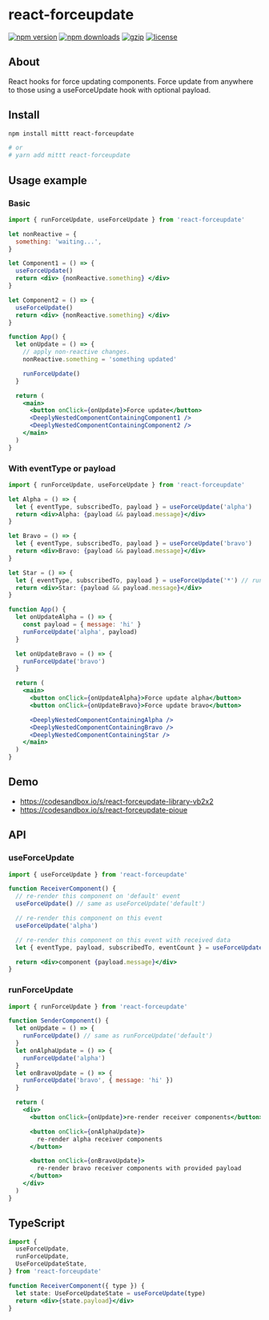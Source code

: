 # react-forceupdate

[![npm version](https://img.shields.io/npm/v/react-forceupdate.svg?style=flat-square)](https://www.npmjs.com/package/react-forceupdate)
[![npm downloads](https://img.shields.io/npm/dm/react-forceupdate.svg?style=flat-square)](https://www.npmjs.com/package/react-forceupdate)
[![gzip](https://img.shields.io/bundlephobia/minzip/react-forceupdate.svg)](https://bundlephobia.com/result?p=react-forceupdate)
[![license](https://img.shields.io/github/license/kunukn/react-forceupdate)](https://github.com/kunukn/react-forceupdate/blob/master/LICENSE)

## About

React hooks for force updating components.
Force update from anywhere to those using a useForceUpdate hook with optional payload.

## Install

```bash
npm install mittt react-forceupdate

# or
# yarn add mittt react-forceupdate
```

## Usage example

### Basic

```jsx
import { runForceUpdate, useForceUpdate } from 'react-forceupdate'

let nonReactive = {
  something: 'waiting...',
}

let Component1 = () => {
  useForceUpdate()
  return <div> {nonReactive.something} </div>
}

let Component2 = () => {
  useForceUpdate()
  return <div> {nonReactive.something} </div>
}

function App() {
  let onUpdate = () => {
    // apply non-reactive changes.
    nonReactive.something = 'something updated'

    runForceUpdate()
  }

  return (
    <main>
      <button onClick={onUpdate}>Force update</button>
      <DeeplyNestedComponentContainingComponent1 />
      <DeeplyNestedComponentContainingComponent2 />
    </main>
  )
}
```

### With eventType or payload

```jsx
import { runForceUpdate, useForceUpdate } from 'react-forceupdate'

let Alpha = () => {
  let { eventType, subscribedTo, payload } = useForceUpdate('alpha')
  return <div>Alpha: {payload && payload.message}</div>
}

let Bravo = () => {
  let { eventType, subscribedTo, payload } = useForceUpdate('bravo')
  return <div>Bravo: {payload && payload.message}</div>
}

let Star = () => {
  let { eventType, subscribedTo, payload } = useForceUpdate('*') // runs on any event type
  return <div>Star: {payload && payload.message}</div>
}

function App() {
  let onUpdateAlpha = () => {
    const payload = { message: 'hi' }
    runForceUpdate('alpha', payload)
  }

  let onUpdateBravo = () => {
    runForceUpdate('bravo')
  }

  return (
    <main>
      <button onClick={onUpdateAlpha}>Force update alpha</button>
      <button onClick={onUpdateBravo}>Force update bravo</button>

      <DeeplyNestedComponentContainingAlpha />
      <DeeplyNestedComponentContainingBravo />
      <DeeplyNestedComponentContainingStar />
    </main>
  )
}
```

## Demo

- https://codesandbox.io/s/react-forceupdate-library-vb2x2
- https://codesandbox.io/s/react-forceupdate-pioue

## API

### useForceUpdate

```jsx
import { useForceUpdate } from 'react-forceupdate'

function ReceiverComponent() {
  // re-render this component on 'default' event
  useForceUpdate() // same as useForceUpdate('default')

  // re-render this component on this event
  useForceUpdate('alpha')

  // re-render this component on this event with received data
  let { eventType, payload, subscribedTo, eventCount } = useForceUpdate('bravo')

  return <div>component {payload.message}</div>
}
```

### runForceUpdate

```jsx
import { runForceUpdate } from 'react-forceupdate'

function SenderComponent() {
  let onUpdate = () => {
    runForceUpdate() // same as runForceUpdate('default')
  }
  let onAlphaUpdate = () => {
    runForceUpdate('alpha')
  }
  let onBravoUpdate = () => {
    runForceUpdate('bravo', { message: 'hi' })
  }

  return (
    <div>
      <button onClick={onUpdate}>re-render receiver components</button>

      <button onClick={onAlphaUpdate}>
        re-render alpha receiver components
      </button>

      <button onClick={onBravoUpdate}>
        re-render bravo receiver components with provided payload
      </button>
    </div>
  )
}
```

## TypeScript

```jsx
import {
  useForceUpdate,
  runForceUpdate,
  UseForceUpdateState,
} from 'react-forceupdate'

function ReceiverComponent({ type }) {
  let state: UseForceUpdateState = useForceUpdate(type)
  return <div>{state.payload}</div>
}
```
